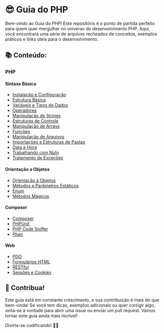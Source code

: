 # 😎 Guia do PHP

Bem-vindo ao Guia do PHP! Este repositório é o ponto de partida perfeito para quem quer mergulhar no universo do desenvolvimento PHP. Aqui, você encontrará uma série de arquivos recheados de conceitos, exemplos práticos e links úteis para o desenvolvimento.

## 📚 Conteúdo:

### PHP

#### Sintaxe Básica

- [Instalação e Configuração](/Sintaxe%20Básica/Instalação%20e%20Configuração.md)
- [Estrutura Básica](/Sintaxe%20Básica/Estrutura%20Básica.md)
- [Variáveis e Tipos de Dados](/Sintaxe%20Básica/Variáveis%20e%20Tipos%20de%20Dados.md)
- [Operadores](/Sintaxe%20Básica/Operadores.md)
- [Manipulação de Strings](/Sintaxe%20Básica/Manipulação%20de%20Strings.md)
- [Estruturas de Controle](/Sintaxe%20Básica/Estruturas%20de%20Controle.md)
- [Manipulação de Arrays](/Sintaxe%20Básica/Manipulação%20de%20Arrays.md)
- [Funções](/Sintaxe%20Básica/Funções.md)
- [Manipulação de Arquivos](/Sintaxe%20Básica/Manipulação%20de%20Arquivos.md)
- [Importações e Estruturas de Pastas](/Sintaxe%20Básica/Importações%20e%20Estrutura%20de%20Pastas.md)
- [Data e Hora](/Sintaxe%20Básica/Data%20e%20Hora.md)
- [Trabalhando com Nulo](/Sintaxe%20Básica/Trabalhando%20com%20Nulo.md)
- [Tratamento de Exceções](/Sintaxe%20Básica/Tratamento%20de%20Exceções.md)

#### Orientação a Objetos

- [Orientação a Objetos](/Orientação%20a%20Objetos/Orientação%20a%20Objetos.md)
- [Métodos e Parâmetros Estáticos](/Orientação%20a%20Objetos/Métodos%20e%20Parâmetros%20Estáticos.md)
- [Enum](/Orientação%20a%20Objetos/Enum.md)
- [Métodos Mágicos](/Orientação%20a%20Objetos/Métodos%20Mágicos.md)

#### Composer

- [Composer](./Composer/Composer.md)
- [PHPUnit](./Composer/PHPUnit.md)
- [PHP Code Sniffer](./Composer/PHP%20Code%20Sniffer.md)
- [Phan](./Composer/Phan.md)

#### Web

- [PDO](/Web/PDO.md)
- [Formulários HTML](/Web/Formulários%20HTML.md)
- [RESTful](/Web/RESTful.md)
- [Sessões e Cookies](/Web/Sessões%20e%20Cookies.md)


## 🤝 Contribua!

Este guia está em constante crescimento, e sua contribuição é mais do que bem-vinda! Se você tem dicas, exemplos adicionais ou quer corrigir algo, sinta-se à vontade para abrir uma issue ou enviar um pull request. Vamos tornar este guia ainda mais incrível!

Divirta-se codificando! 🚀✨